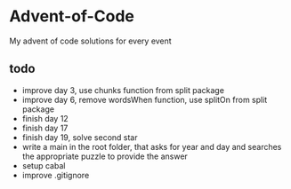 # Advent-of-Code
My advent of code solutions for every event

## todo
- improve day 3, use chunks function from split package
- improve day 6, remove wordsWhen function, use splitOn from split package
- finish day 12
- finish day 17
- finish day 19, solve second star
- write a main in the root folder, that asks for year and day and searches the appropriate puzzle to provide the answer
- setup cabal
- improve .gitignore

